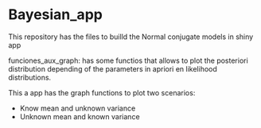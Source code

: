 # Bayesian_app
This repository has the files to builld the Normal conjugate models in shiny app

funciones_aux_graph: has some functios that allows to plot the posteriori distribution depending of the parameters in apriori en likelihood distributions.

This a app has the graph functions to plot two scenarios:

- Know mean and unknown variance
- Unknown mean and known variance
